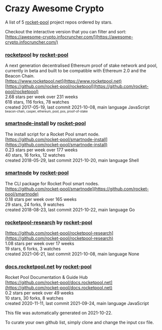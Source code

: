 # Crazy Awesome Crypto
A list of 5 [rocket-pool](https://github.com/rocket-pool) project repos ordered by stars.  

Checkout the interactive version that you can filter and sort: 
[https://awesome-crypto.infocruncher.com/](https://awesome-crypto.infocruncher.com/)  


### [rocketpool](https://github.com/rocket-pool/rocketpool) by [rocket-pool](https://github.com/rocket-pool)  
A next generation decentralised Ethereum proof of stake network and pool, currently in beta and built to be compatible with Ethereum 2.0 and the Beacon Chain.  
[https://www.rocketpool.net](https://www.rocketpool.net)  
[https://github.com/rocket-pool/rocketpool](https://github.com/rocket-pool/rocketpool)  
2.68 stars per week over 231 weeks  
618 stars, 116 forks, 78 watches  
created 2017-05-19, last commit 2021-10-08, main language JavaScript  
<sub><sup>beacon-chain, casper, ethereum, pool, pos, proof-of-stake</sup></sub>


### [smartnode-install](https://github.com/rocket-pool/smartnode-install) by [rocket-pool](https://github.com/rocket-pool)  
The install script for a Rocket Pool smart node.  
[https://github.com/rocket-pool/smartnode-install](https://github.com/rocket-pool/smartnode-install)  
0.23 stars per week over 177 weeks  
40 stars, 16 forks, 12 watches  
created 2018-05-29, last commit 2021-10-20, main language Shell  


### [smartnode](https://github.com/rocket-pool/smartnode) by [rocket-pool](https://github.com/rocket-pool)  
The CLI package for Rocket Pool smart nodes.  
[https://github.com/rocket-pool/smartnode](https://github.com/rocket-pool/smartnode)  
0.18 stars per week over 165 weeks  
29 stars, 24 forks, 9 watches  
created 2018-08-23, last commit 2021-10-22, main language Go  


### [rocketpool-research](https://github.com/rocket-pool/rocketpool-research) by [rocket-pool](https://github.com/rocket-pool)  
  
[https://github.com/rocket-pool/rocketpool-research](https://github.com/rocket-pool/rocketpool-research)  
1.08 stars per week over 17 weeks  
19 stars, 6 forks, 3 watches  
created 2021-06-21, last commit 2021-10-08, main language None  


### [docs.rocketpool.net](https://github.com/rocket-pool/docs.rocketpool.net) by [rocket-pool](https://github.com/rocket-pool)  
Rocket Pool Documentation & Guide Hub  
[https://github.com/rocket-pool/docs.rocketpool.net](https://github.com/rocket-pool/docs.rocketpool.net)  
0.2 stars per week over 49 weeks  
10 stars, 30 forks, 8 watches  
created 2020-11-11, last commit 2021-09-24, main language JavaScript  


This file was automatically generated on 2021-10-22.  

To curate your own github list, simply clone and change the input csv file.  